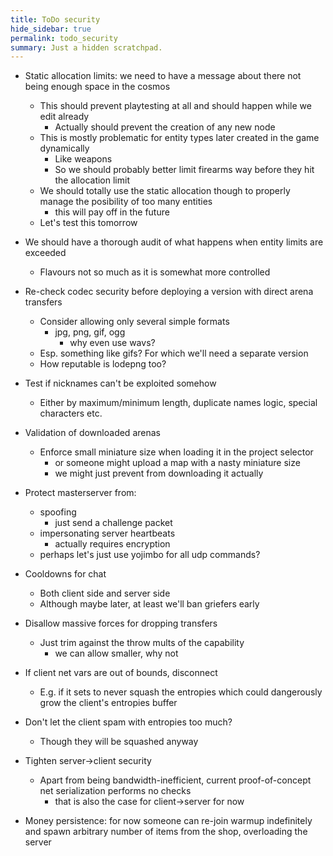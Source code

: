 ```yaml
---
title: ToDo security
hide_sidebar: true
permalink: todo_security
summary: Just a hidden scratchpad.
---
```


- Static allocation limits: we need to have a message about there not being enough space in the cosmos
	- This should prevent playtesting at all and should happen while we edit already
		- Actually should prevent the creation of any new node
	- This is mostly problematic for entity types later created in the game dynamically
		- Like weapons
		- So we should probably better limit firearms way before they hit the allocation limit
	- We should totally use the static allocation though to properly manage the posibility of too many entities
		- this will pay off in the future
	- Let's test this tomorrow
- We should have a thorough audit of what happens when entity limits are exceeded
	- Flavours not so much as it is somewhat more controlled

- Re-check codec security before deploying a version with direct arena transfers
	- Consider allowing only several simple formats
		- jpg, png, gif, ogg
			- why even use wavs?
	- Esp. something like gifs? For which we'll need a separate version
	- How reputable is lodepng too?

- Test if nicknames can't be exploited somehow
	- Either by maximum/minimum length, duplicate names logic, special characters etc.

- Validation of downloaded arenas
	- Enforce small miniature size when loading it in the project selector
		- or someone might upload a map with a nasty miniature size
		- we might just prevent from downloading it actually

- Protect masterserver from:
	- spoofing
		- just send a challenge packet
	- impersonating server heartbeats
		- actually requires encryption
	- perhaps let's just use yojimbo for all udp commands?

- Cooldowns for chat
	- Both client side and server side
	- Although maybe later, at least we'll ban griefers early

- Disallow massive forces for dropping transfers
	- Just trim against the throw mults of the capability
		- we can allow smaller, why not 

- If client net vars are out of bounds, disconnect
	- E.g. if it sets to never squash the entropies which could dangerously grow the client's entropies buffer

- Don't let the client spam with entropies too much?
	- Though they will be squashed anyway

- Tighten server->client security
	- Apart from being bandwidth-inefficient, current proof-of-concept net serialization performs no checks
		- that is also the case for client->server for now 

- Money persistence: for now someone can re-join warmup indefinitely and spawn arbitrary number of items from the shop,
overloading the server
